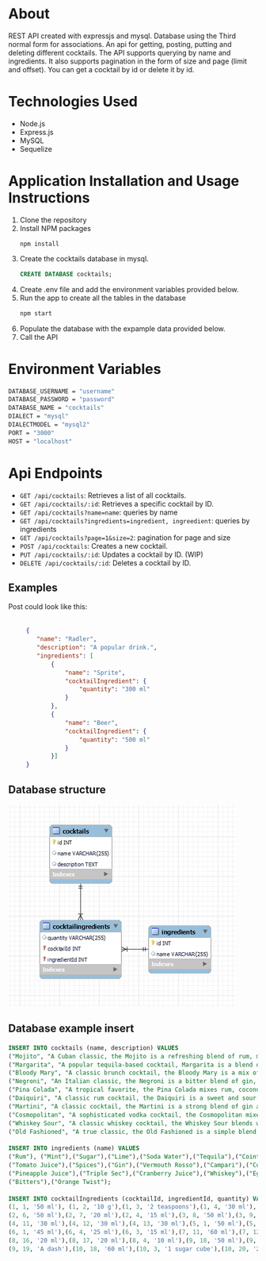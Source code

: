 # About
REST API created with expressjs and mysql. Database using the Third normal form for associations. An api for getting, posting, putting and deleting different cocktails. The API supports querying by name and ingredients. It also supports pagination in the form of size and page (limit and offset). You can get a cocktail by id or delete it by id.

# Technologies Used
* Node.js
* Express.js
* MySQL
* Sequelize

# Application Installation and Usage Instructions

1. Clone the repository
2. Install NPM packages
   ```
   npm install
   ```
3. Create the cocktails database in mysql.
   ```sql
   CREATE DATABASE cocktails;
   ```
4. Create .env file and add the environment variables provided below.
5. Run the app to create all the tables in the database
   ```js
   npm start
   ```
6. Populate the database with the expample data provided below.
7. Call the API

# Environment Variables
```sh
DATABASE_USERNAME = "username"
DATABASE_PASSWORD = "password"
DATABASE_NAME = "cocktails"
DIALECT = "mysql"
DIALECTMODEL = "mysql2"
PORT = "3000"
HOST = "localhost"
```

# Api Endpoints

* ``GET /api/cocktails``: Retrieves a list of all cocktails.
* ``GET /api/cocktails/:id``: Retrieves a specific cocktail by ID.
* ``GET /api/cocktails?name=name``: queries by name
* ``GET /api/cocktails?ingredients=ingredient, ingreedient``: queries by ingredients
* ``GET /api/cocktails?page=1&size=2``: pagination for page and size
* ``POST /api/cocktails``: Creates a new cocktail.
* ``PUT /api/cocktails/:id``: Updates a cocktail by ID. (WIP)
* ``DELETE /api/cocktails/:id``: Deletes a cocktail by ID.

## Examples
Post could look like this:

```json

     {
        "name": "Radler",
        "description": "A popular drink.",
        "ingredients": [
            {
                "name": "Sprite",
                "cocktailIngredient": {
                    "quantity": "300 ml"
                }
            },
            {
                "name": "Beer",
                "cocktailIngredient": {
                    "quantity": "500 ml"
                }
            }]
     }
```
## Database structure
![database structure](https://github.com/jorgeneikemo/drinksREST/blob/master/db_diagram.png?raw=true)

## Database example insert
```sql
INSERT INTO cocktails (name, description) VALUES 
("Mojito", "A Cuban classic, the Mojito is a refreshing blend of rum, mint, lime, sugar, and soda water"),
("Margarita", "A popular tequila-based cocktail, Margarita is a blend of tequila, lime juice, and Cointreau, served with salt on the rim of the glass"),
("Bloody Mary", "A classic brunch cocktail, the Bloody Mary is a mix of vodka, tomato juice, and various spices"),
("Negroni", "An Italian classic, the Negroni is a bitter blend of gin, vermouth rosso, and Campari"),
("Pina Colada", "A tropical favorite, the Pina Colada mixes rum, coconut milk, and pineapple juice"),
("Daiquiri", "A classic rum cocktail, the Daiquiri is a sweet and sour blend of rum, lime juice, and simple syrup"),
("Martini", "A classic cocktail, the Martini is a strong blend of gin and vermouth, garnished with an olive or a lemon twist"),
("Cosmopolitan", "A sophisticated vodka cocktail, the Cosmopolitan mixes vodka, triple sec, cranberry juice, and lime juice"),
("Whiskey Sour", "A classic whiskey cocktail, the Whiskey Sour blends whiskey, lemon juice, and sugar, topped with a dash of egg white"),
("Old Fashioned", "A true classic, the Old Fashioned is a simple blend of whiskey, sugar, and bitters, garnished with an orange twist");

INSERT INTO ingredients (name) VALUES 
("Rum"), ("Mint"),("Sugar"),("Lime"),("Soda Water"),("Tequila"),("Cointreau"),("Vodka"),
("Tomato Juice"),("Spices"),("Gin"),("Vermouth Rosso"),("Campari"),("Coconut Milk"),
("Pineapple Juice"),("Triple Sec"),("Cranberry Juice"),("Whiskey"),("Egg White"),
("Bitters"),("Orange Twist");

INSERT INTO cocktailIngredients (cocktailId, ingredientId, quantity) VALUES
(1, 1, '50 ml'), (1, 2, '10 g'),(1, 3, '2 teaspoons'),(1, 4, '30 ml'),(1, 5, 'Top up'),
(2, 6, '50 ml'),(2, 7, '20 ml'),(2, 4, '15 ml'),(3, 8, '50 ml'),(3, 9, '100 ml'),(3, 10, 'To taste'),
(4, 11, '30 ml'),(4, 12, '30 ml'),(4, 13, '30 ml'),(5, 1, '50 ml'),(5, 14, '50 ml'),(5, 15, '50 ml'),
(6, 1, '45 ml'),(6, 4, '25 ml'),(6, 3, '15 ml'),(7, 11, '60 ml'),(7, 12, '20 ml'),(8, 8, '40 ml'),
(8, 16, '20 ml'),(8, 17, '20 ml'),(8, 4, '10 ml'),(9, 18, '50 ml'),(9, 4, '20 ml'),(9, 3, '20 ml'),
(9, 19, 'A dash'),(10, 18, '60 ml'),(10, 3, '1 sugar cube'),(10, 20, '2 dashes'),(10, 21, '1 twist');

```
